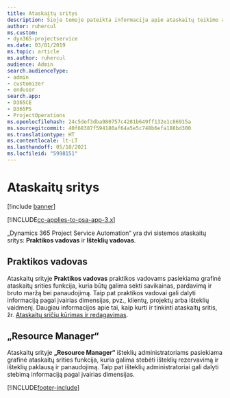 ```yaml
---
title: Ataskaitų sritys
description: Šioje temoje pateikta informacija apie ataskaitų teikimo ataskaitų sritis, įtrauktas į „Dynamics 365 Project Service Automation“.
author: ruhercul
ms.custom:
- dyn365-projectservice
ms.date: 03/01/2019
ms.topic: article
ms.author: ruhercul
audience: Admin
search.audienceType:
- admin
- customizer
- enduser
search.app:
- D365CE
- D365PS
- ProjectOperations
ms.openlocfilehash: 24c5def3dba980757c4281b649ff132e1c86915a
ms.sourcegitcommit: 40f68387f594180af64a5e5c748b6efa188bd300
ms.translationtype: HT
ms.contentlocale: lt-LT
ms.lasthandoff: 05/10/2021
ms.locfileid: "5998151"
---
```

# <a name="dashboards"></a>Ataskaitų sritys

[!include [banner](../includes/psa-now-project-operations.md)]

[!INCLUDE[cc-applies-to-psa-app-3.x](../includes/cc-applies-to-psa-app-3x.md)]

„Dynamics 365 Project Service Automation“ yra dvi sistemos ataskaitų sritys: **Praktikos vadovas** ir **Išteklių vadovas**.

## <a name="practice-manager"></a>Praktikos vadovas 

Ataskaitų srityje **Praktikos vadovas** praktikos vadovams pasiekiama grafinė ataskaitų srities funkcija, kuria būtų galima sekti savikainas, pardavimą ir bruto maržą bei panaudojimą. Taip pat praktikos vadovai gali dalyti informaciją pagal įvairias dimensijas, pvz., klientų, projektų arba išteklių vaidmenį. Daugiau informacijos apie tai, kaip kurti ir tinkinti ataskaitų sritis, žr. [Ataskaitų sričių kūrimas ir redagavimas](/dynamics365/customerengagement/on-premises/customize/create-edit-dashboards).

## <a name="resource-manager"></a>„Resource Manager“ 

Ataskaitų srityje **„Resource Manager“** išteklių administratoriams pasiekiama grafinė ataskaitų srities funkcija, kuria galima stebėti išteklių rezervavimą ir išteklių paklausą ir panaudojimą. Taip pat išteklių administratoriai gali dalyti stebimą informaciją pagal įvairias dimensijas.


[!INCLUDE[footer-include](../includes/footer-banner.md)]